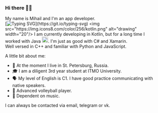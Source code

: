 ### Hi there 🙋‍♂️
My name is Mihail and I'm an app developer.  
[![Typing SVG](https://readme-typing-svg.demolab.com?font=Fira+Code&size=14&pause=1000&color=0993F7&vCenter=true&width=435&height=24&lines=Desktop+%26+Android+Developer;Kotlin+Experimenter;Java+Enthusiast;)](https://git.io/typing-svg)  
<img src="https://img.icons8.com/color/256/kotlin.png" alt="drawing" width="20"/> I am currently developing in Kotlin, but for a long time I worked with Java <img src="https://icons.iconarchive.com/icons/tatice/cristal-intense/256/Java-icon.png" alt="drawing" width="20"/>. I'm just as good with C# and Xamarin.  
Well versed in C++ and familiar with Python and JavaScript.  

A little bit about me:
- 🏡 At the moment I live in St. Petersburg, Russia.
- 🎓 I am a diligent 3rd year student at ITMO University.
- 🗣️ My level of English is C1. I have good practice communicating with native speakers.
- 🏐 Advanced volleyball player.
- 🎸 Dependent on music.

I can always be contacted via email, telegram or vk.

<!--
**Mihail-Larionow/Mihail-Larionow** is a ✨ _special_ ✨ repository because its `README.md` (this file) appears on your GitHub profile.

Here are some ideas to get you started:

- 🔭 I’m currently working on ...
- 🌱 I’m currently learning ...
- 👯 I’m looking to collaborate on ...
- 🤔 I’m looking for help with ...
- 💬 Ask me about ...
- 📫 How to reach me: ...
- 😄 Pronouns: ...
- ⚡ Fun fact: ...
-->
